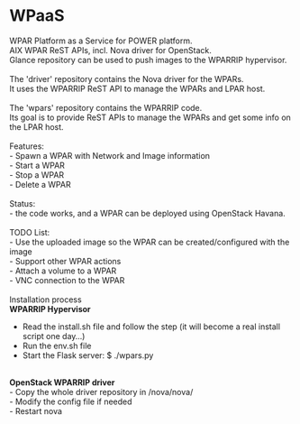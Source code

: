 WPaaS
=====

WPAR Platform as a Service for POWER platform. <br />
AIX WPAR ReST APIs, incl. Nova driver for OpenStack.<br />
Glance repository can be used to push images to the WPARRIP hypervisor.<br />
<br />
The 'driver' repository contains the Nova driver for the WPARs.<br />
It uses the WPARRIP ReST API to manage the WPARs and LPAR host.<br />
<br />
The 'wpars' repository contains the WPARRIP code.<br />
Its goal is to provide ReST APIs to manage the WPARs and
get some info on the LPAR host.<br />
<br />
Features:<br />
	- Spawn a WPAR with Network and Image information<br />
	- Start a WPAR<br />
	- Stop a WPAR<br />
	- Delete a WPAR<br />
<br />
Status:<br />
	- the code works, and a WPAR can be deployed using OpenStack Havana.<br />
<br />
TODO List:<br />
	- Use the uploaded image so the WPAR can be created/configured with the image<br />
	- Support other WPAR actions<br />
	- Attach a volume to a WPAR<br />
	- VNC connection to the WPAR<br />
<br />
Installation process<br />
<b>WPARRIP Hypervisor</b><br />
- Read the install.sh file and follow the step (it will become a real install script one day…)<br />
- Run the env.sh file<br />
- Start the Flask server: $ ./wpars.py<br />
<br />
<b>OpenStack WPARRIP driver</b><br />
- Copy the whole driver repository in <openstack>/nova/nova/<br />
- Modify the config file if needed<br />
- Restart nova<br />
<br />